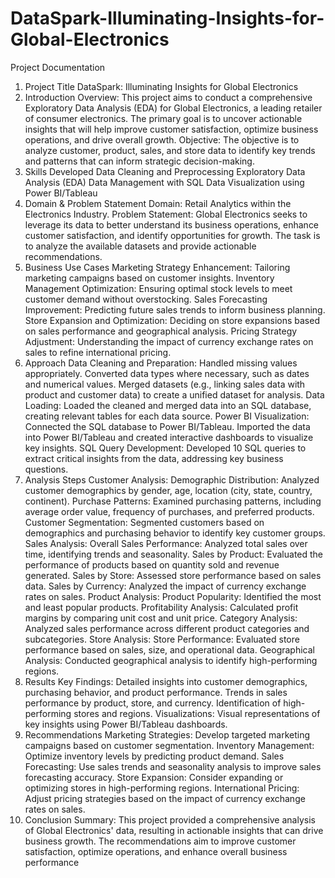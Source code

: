 # DataSpark-Illuminating-Insights-for-Global-Electronics
Project Documentation
1. Project Title
DataSpark: Illuminating Insights for Global Electronics
2. Introduction
Overview:
This project aims to conduct a comprehensive Exploratory Data Analysis (EDA) for Global Electronics, a leading retailer of consumer electronics. The primary goal is to uncover actionable insights that will help improve customer satisfaction, optimize business operations, and drive overall growth.
Objective:
The objective is to analyze customer, product, sales, and store data to identify key trends and patterns that can inform strategic decision-making.
3. Skills Developed
Data Cleaning and Preprocessing
Exploratory Data Analysis (EDA)
Data Management with SQL
Data Visualization using Power BI/Tableau
4. Domain & Problem Statement
Domain:
Retail Analytics within the Electronics Industry.
Problem Statement:
Global Electronics seeks to leverage its data to better understand its business operations, enhance customer satisfaction, and identify opportunities for growth. The task is to analyze the available datasets and provide actionable recommendations.
5. Business Use Cases
Marketing Strategy Enhancement: Tailoring marketing campaigns based on customer insights.
Inventory Management Optimization: Ensuring optimal stock levels to meet customer demand without overstocking.
Sales Forecasting Improvement: Predicting future sales trends to inform business planning.
Store Expansion and Optimization: Deciding on store expansions based on sales performance and geographical analysis.
Pricing Strategy Adjustment: Understanding the impact of currency exchange rates on sales to refine international pricing.
6. Approach
Data Cleaning and Preparation:
Handled missing values appropriately.
Converted data types where necessary, such as dates and numerical values.
Merged datasets (e.g., linking sales data with product and customer data) to create a unified dataset for analysis.
Data Loading:
Loaded the cleaned and merged data into an SQL database, creating relevant tables for each data source.
Power BI Visualization:
Connected the SQL database to Power BI/Tableau.
Imported the data into Power BI/Tableau and created interactive dashboards to visualize key insights.
SQL Query Development:
Developed 10 SQL queries to extract critical insights from the data, addressing key business questions.
7. Analysis Steps
Customer Analysis:
Demographic Distribution: Analyzed customer demographics by gender, age, location (city, state, country, continent).
Purchase Patterns: Examined purchasing patterns, including average order value, frequency of purchases, and preferred products.
Customer Segmentation: Segmented customers based on demographics and purchasing behavior to identify key customer groups.
Sales Analysis:
Overall Sales Performance: Analyzed total sales over time, identifying trends and seasonality.
Sales by Product: Evaluated the performance of products based on quantity sold and revenue generated.
Sales by Store: Assessed store performance based on sales data.
Sales by Currency: Analyzed the impact of currency exchange rates on sales.
Product Analysis:
Product Popularity: Identified the most and least popular products.
Profitability Analysis: Calculated profit margins by comparing unit cost and unit price.
Category Analysis: Analyzed sales performance across different product categories and subcategories.
Store Analysis:
Store Performance: Evaluated store performance based on sales, size, and operational data.
Geographical Analysis: Conducted geographical analysis to identify high-performing regions.
8. Results
Key Findings:
Detailed insights into customer demographics, purchasing behavior, and product performance.
Trends in sales performance by product, store, and currency.
Identification of high-performing stores and regions.
Visualizations:
Visual representations of key insights using Power BI/Tableau dashboards.
9. Recommendations
Marketing Strategies: Develop targeted marketing campaigns based on customer segmentation.
Inventory Management: Optimize inventory levels by predicting product demand.
Sales Forecasting: Use sales trends and seasonality analysis to improve sales forecasting accuracy.
Store Expansion: Consider expanding or optimizing stores in high-performing regions.
International Pricing: Adjust pricing strategies based on the impact of currency exchange rates on sales.
10. Conclusion
Summary: This project provided a comprehensive analysis of Global Electronics' data, resulting in actionable insights that can drive business growth. The recommendations aim to improve customer satisfaction, optimize operations, and enhance overall business performance
